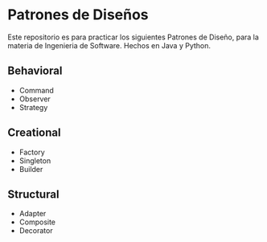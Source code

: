 # Patrones de Diseños
Este repositorio es para practicar los siguientes Patrones de Diseño, para la materia de Ingenieria de Software.
Hechos en Java y Python.

## Behavioral
  - Command
  - Observer
  - Strategy

## Creational
  - Factory
  - Singleton
  - Builder

## Structural
  - Adapter
  - Composite
  - Decorator